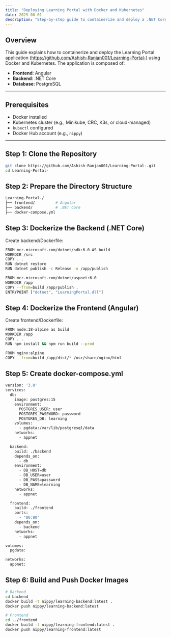 ```yaml
---
title: "Deploying Learning Portal with Docker and Kubernetes"
date: 2025-08-01
description: "Step-by-step guide to containerize and deploy a .NET Core + Angular + PostgreSQL application using Docker and Kubernetes"
---
```


## Overview
This guide explains how to containerize and deploy the Learning Portal application (https://github.com/Ashish-Ranjan001/Learning-Portal-) using Docker and Kubernetes. The application is composed of:

- **Frontend**: Angular
- **Backend**: .NET Core
- **Database**: PostgreSQL

---

## Prerequisites
- Docker installed
- Kubernetes cluster (e.g., Minikube, CRC, K3s, or cloud-managed)
- `kubectl` configured
- Docker Hub account (e.g., `nippy`)

---

## Step 1: Clone the Repository
```bash
git clone https://github.com/Ashish-Ranjan001/Learning-Portal-.git
cd Learning-Portal-
```
## Step 2: Prepare the Directory Structure
```sh
Learning-Portal-/
├── frontend/         # Angular
├── backend/          # .NET Core
├── docker-compose.yml
```
## Step 3: Dockerize the Backend (.NET Core)

Create backend/Dockerfile:
```sh
FROM mcr.microsoft.com/dotnet/sdk:6.0 AS build
WORKDIR /src
COPY . .
RUN dotnet restore
RUN dotnet publish -c Release -o /app/publish

FROM mcr.microsoft.com/dotnet/aspnet:6.0
WORKDIR /app
COPY --from=build /app/publish .
ENTRYPOINT ["dotnet", "LearningPortal.dll"]
```
## Step 4: Dockerize the Frontend (Angular)

Create frontend/Dockerfile:
```sh
FROM node:18-alpine as build
WORKDIR /app
COPY . .
RUN npm install && npm run build --prod

FROM nginx:alpine
COPY --from=build /app/dist/* /usr/share/nginx/html
```
## Step 5: Create docker-compose.yml
```sh
version: '3.8'
services:
  db:
    image: postgres:15
    environment:
      POSTGRES_USER: user
      POSTGRES_PASSWORD: password
      POSTGRES_DB: learning
    volumes:
      - pgdata:/var/lib/postgresql/data
    networks:
      - appnet

  backend:
    build: ./backend
    depends_on:
      - db
    environment:
      - DB_HOST=db
      - DB_USER=user
      - DB_PASS=password
      - DB_NAME=learning
    networks:
      - appnet

  frontend:
    build: ./frontend
    ports:
      - "80:80"
    depends_on:
      - backend
    networks:
      - appnet

volumes:
  pgdata:

networks:
  appnet:
```
## Step 6: Build and Push Docker Images
```sh
# Backend
cd backend
docker build -t nippy/learning-backend:latest .
docker push nippy/learning-backend:latest

# Frontend
cd ../frontend
docker build -t nippy/learning-frontend:latest .
docker push nippy/learning-frontend:latest
```
